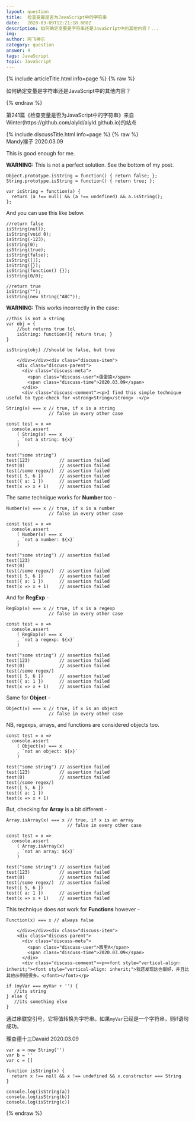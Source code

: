 ```yaml
---
layout: question
title:  检查变量是否为JavaScript中的字符串
date:   2020-03-09T12:21:18.000Z
description: 如何确定变量是字符串还是JavaScript中的其他内容？...
img: 
author: 阿飞神乐
category: question
answer: 4
tags: JavaScript
topic: JavaScript
---
```

<div class="article-root">
  <div class="article">
    {% include articleTitle.html info=page %}
    {% raw %}
    <div class="article-content"><p><font style="vertical-align: inherit;"><font style="vertical-align: inherit;">如何确定变量是字符串还是JavaScript中的其他内容？</font></font></p></div>
    {% endraw %}
  </div>
  <p class="winter_mark">第241篇《检查变量是否为JavaScript中的字符串》来自Winter(https://github.com/aiyld/aiyld.github.io)的站点</p>
  <div class="discuss-wrapper">
    {% include discussTitle.html info=page %}
    {% raw %}
    <div class="discuss-list">
    <div class="discuss-item">
        <div class="discuss-parent">
          <div class="discuss-meta">
            <span class="discuss-user">Mandy猴子</span>
            <span class="discuss-time">2020.03.09</span>
          </div>
          <div class="discuss-comment"><p>This is good enough for me.</p>

<p><strong>WARNING:</strong> This is not a perfect solution.
See the bottom of my post.</p>

<pre><code>Object.prototype.isString = function() { return false; };<font></font>
String.prototype.isString = function() { return true; };<font></font>
<font></font>
var isString = function(a) {<font></font>
  return (a !== null) &amp;&amp; (a !== undefined) &amp;&amp; a.isString();<font></font>
};<font></font>
</code></pre>

<p>And you can use this like below.</p>

<pre><code>//return false<font></font>
isString(null);<font></font>
isString(void 0);<font></font>
isString(-123);<font></font>
isString(0);<font></font>
isString(true);<font></font>
isString(false);<font></font>
isString([]);<font></font>
isString({});<font></font>
isString(function() {});<font></font>
isString(0/0);<font></font>
<font></font>
//return true<font></font>
isString("");<font></font>
isString(new String("ABC"));<font></font>
</code></pre>

<p><strong>WARNING:</strong> This works incorrectly in the case:</p>

<pre><code>//this is not a string<font></font>
var obj = {<font></font>
    //but returns true lol<font></font>
    isString: function(){ return true; }<font></font>
}<font></font>
<font></font>
isString(obj) //should be false, but true<font></font>
</code></pre></div>
        </div></div><div class="discuss-item">
        <div class="discuss-parent">
          <div class="discuss-meta">
            <span class="discuss-user">蛋蛋猿</span>
            <span class="discuss-time">2020.03.09</span>
          </div>
          <div class="discuss-comment"><p>I find this simple technique useful to type-check for <strong>String</strong> -</p>

<pre><code>String(x) === x // true, if x is a string<font></font>
                // false in every other case<font></font>
</code></pre>

<p></p><div class="snippet" data-lang="js" data-hide="false" data-console="true" data-babel="false">
<div class="snippet-code">
<pre class="snippet-code-js lang-js prettyprint-override"><code>const test = x =&gt;<font></font>
  console.assert<font></font>
    ( String(x) === x<font></font>
    , `not a string: ${x}`<font></font>
    )<font></font>
<font></font>
test("some string")<font></font>
test(123)           // assertion failed<font></font>
test(0)             // assertion failed<font></font>
test(/some regex/)  // assertion failed<font></font>
test([ 5, 6 ])      // assertion failed<font></font>
test({ a: 1 })      // assertion failed<font></font>
test(x =&gt; x + 1)    // assertion failed</code></pre>
</div>
</div>
<p></p>

<p>The same technique works for <strong>Number</strong> too -</p>

<pre><code>Number(x) === x // true, if x is a number<font></font>
                // false in every other case<font></font>
</code></pre>

<p></p><div class="snippet" data-lang="js" data-hide="false" data-console="true" data-babel="false">
<div class="snippet-code">
<pre class="snippet-code-js lang-js prettyprint-override"><code>const test = x =&gt;<font></font>
  console.assert<font></font>
    ( Number(x) === x<font></font>
    , `not a number: ${x}`<font></font>
    )<font></font>
<font></font>
test("some string") // assertion failed<font></font>
test(123)           <font></font>
test(0)             <font></font>
test(/some regex/)  // assertion failed<font></font>
test([ 5, 6 ])      // assertion failed<font></font>
test({ a: 1 })      // assertion failed<font></font>
test(x =&gt; x + 1)    // assertion failed</code></pre>
</div>
</div>
<p></p>

<p>And for <strong>RegExp</strong> -</p>

<pre><code>RegExp(x) === x // true, if x is a regexp<font></font>
                // false in every other case<font></font>
</code></pre>

<p></p><div class="snippet" data-lang="js" data-hide="false" data-console="true" data-babel="false">
<div class="snippet-code">
<pre class="snippet-code-js lang-js prettyprint-override"><code>const test = x =&gt;<font></font>
  console.assert<font></font>
    ( RegExp(x) === x<font></font>
    , `not a regexp: ${x}`<font></font>
    )<font></font>
<font></font>
test("some string") // assertion failed<font></font>
test(123)           // assertion failed<font></font>
test(0)             // assertion failed<font></font>
test(/some regex/)  <font></font>
test([ 5, 6 ])      // assertion failed<font></font>
test({ a: 1 })      // assertion failed<font></font>
test(x =&gt; x + 1)    // assertion failed</code></pre>
</div>
</div>
<p></p>

<p>Same for <strong>Object</strong> -</p>

<pre><code>Object(x) === x // true, if x is an object<font></font>
                // false in every other case<font></font>
</code></pre>

<p>NB, regexps, arrays, and functions are considered objects too.</p>

<p></p><div class="snippet" data-lang="js" data-hide="false" data-console="true" data-babel="false">
<div class="snippet-code">
<pre class="snippet-code-js lang-js prettyprint-override"><code>const test = x =&gt;<font></font>
  console.assert<font></font>
    ( Object(x) === x<font></font>
    , `not an object: ${x}`<font></font>
    )<font></font>
<font></font>
test("some string") // assertion failed<font></font>
test(123)           // assertion failed<font></font>
test(0)             // assertion failed<font></font>
test(/some regex/)  <font></font>
test([ 5, 6 ])      <font></font>
test({ a: 1 })      <font></font>
test(x =&gt; x + 1)    </code></pre>
</div>
</div>
<p></p>

<p>But, checking for <strong>Array</strong> is a bit different -</p>

<pre><code>Array.isArray(x) === x // true, if x is an array<font></font>
                       // false in every other case<font></font>
</code></pre>

<p></p><div class="snippet" data-lang="js" data-hide="false" data-console="true" data-babel="false">
<div class="snippet-code">
<pre class="snippet-code-js lang-js prettyprint-override"><code>const test = x =&gt;<font></font>
  console.assert<font></font>
    ( Array.isArray(x)<font></font>
    , `not an array: ${x}`<font></font>
    )<font></font>
<font></font>
test("some string") // assertion failed<font></font>
test(123)           // assertion failed<font></font>
test(0)             // assertion failed<font></font>
test(/some regex/)  // assertion failed<font></font>
test([ 5, 6 ])      <font></font>
test({ a: 1 })      // assertion failed<font></font>
test(x =&gt; x + 1)    // assertion failed</code></pre>
</div>
</div>
<p></p>

<p>This technique does <em>not</em> work for <strong>Functions</strong> however -</p>

<pre><code>Function(x) === x // always false
</code></pre></div>
        </div></div><div class="discuss-item">
        <div class="discuss-parent">
          <div class="discuss-meta">
            <span class="discuss-user">西里A</span>
            <span class="discuss-time">2020.03.09</span>
          </div>
          <div class="discuss-comment"><p><font style="vertical-align: inherit;"><font style="vertical-align: inherit;">我还发现这也很好，并且比其他示例短很多。</font></font></p>

<pre><code>if (myVar === myVar + '') {<font></font>
   //its string<font></font>
} else {<font></font>
   //its something else<font></font>
}<font></font>
</code></pre>

<p><font style="vertical-align: inherit;"><font style="vertical-align: inherit;">通过串联空引号，它将值转换为字符串。</font><font style="vertical-align: inherit;">如果</font></font><code>myVar</code><font style="vertical-align: inherit;"><font style="vertical-align: inherit;">已经是一个字符串，则if语句成功。</font></font></p></div>
        </div></div><div class="discuss-item">
        <div class="discuss-parent">
          <div class="discuss-meta">
            <span class="discuss-user">理查德十三Davaid</span>
            <span class="discuss-time">2020.03.09</span>
          </div>
          <div class="discuss-comment"><pre><code>var a = new String('')<font></font>
var b = ''<font></font>
var c = []<font></font>
<font></font>
function isString(x) {<font></font>
  return x !== null &amp;&amp; x !== undefined &amp;&amp; x.constructor === String<font></font>
}<font></font>
<font></font>
console.log(isString(a))<font></font>
console.log(isString(b))<font></font>
console.log(isString(c))<font></font>
</code></pre></div>
        </div></div>
    </div>
    {% endraw %}
  </div>
<div>
